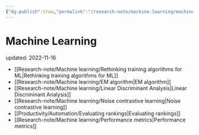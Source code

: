 ```yaml
---
{"dg-publish":true,"permalink":"/research-note/machine-learning/machine-learning/","dgPassFrontmatter":true}
---
```



# Machine Learning
updated: 2022-11-16

- [[Research-note/Machine learning/Rethinking training algorithms for ML\|Rethinking training algorithms for ML]]
- [[Research-note/Machine learning/EM algorithm\|EM algorithm]]
- [[Research-note/Machine learning/Linear Discriminant Analysis\|Linear Discriminant Analysis]]
- [[Research-note/Machine learning/Noise contrastive learning\|Noise contrastive learning]]
- [[Productivity/Automation/Evaluating rankings\|Evaluating rankings]]
- [[Research-note/Machine learning/Performance metrics\|Performance metrics]]

